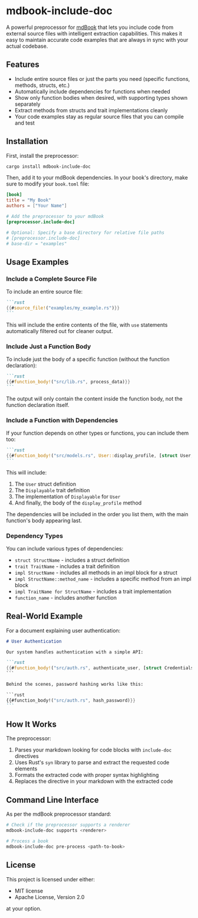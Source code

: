 # mdbook-include-doc

A powerful preprocessor for [mdBook](https://rust-lang.github.io/mdBook/) that lets you include code from external source files with intelligent extraction capabilities. This makes it easy to maintain accurate code examples that are always in sync with your actual codebase.

## Features

- Include entire source files or just the parts you need (specific functions, methods, structs, etc.)
- Automatically include dependencies for functions when needed
- Show only function bodies when desired, with supporting types shown separately
- Extract methods from structs and trait implementations cleanly
- Your code examples stay as regular source files that you can compile and test

## Installation

First, install the preprocessor:

```bash
cargo install mdbook-include-doc
```

Then, add it to your mdBook dependencies. In your book's directory, make sure to modify your `book.toml` file:

```toml
[book]
title = "My Book"
authors = ["Your Name"]

# Add the preprocessor to your mdBook
[preprocessor.include-doc]

# Optional: Specify a base directory for relative file paths
# [preprocessor.include-doc]
# base-dir = "examples"
```

## Usage Examples

### Include a Complete Source File

To include an entire source file:

````markdown
```rust
{{#source_file!("examples/my_example.rs")}}
```
````

This will include the entire contents of the file, with `use` statements automatically filtered out for cleaner output.

### Include Just a Function Body

To include just the body of a specific function (without the function declaration):

````markdown
```rust
{{#function_body!("src/lib.rs", process_data)}}
```
````

The output will only contain the content inside the function body, not the function declaration itself.

### Include a Function with Dependencies

If your function depends on other types or functions, you can include them too:

````markdown
```rust
{{#function_body!("src/models.rs", User::display_profile, [struct User, trait Displayable, impl Displayable for User])}}
```
````

This will include:
1. The `User` struct definition
2. The `Displayable` trait definition
3. The implementation of `Displayable` for `User`
4. And finally, the body of the `display_profile` method

The dependencies will be included in the order you list them, with the main function's body appearing last.

### Dependency Types

You can include various types of dependencies:

- `struct StructName` - includes a struct definition
- `trait TraitName` - includes a trait definition
- `impl StructName` - includes all methods in an impl block for a struct
- `impl StructName::method_name` - includes a specific method from an impl block
- `impl TraitName for StructName` - includes a trait implementation
- `function_name` - includes another function

## Real-World Example

For a document explaining user authentication:

````markdown
# User Authentication

Our system handles authentication with a simple API:

```rust
{{#function_body!("src/auth.rs", authenticate_user, [struct Credentials, struct User, fn validate_password])}}
```

Behind the scenes, password hashing works like this:

```rust
{{#function_body!("src/auth.rs", hash_password)}}
```
````

## How It Works

The preprocessor:

1. Parses your markdown looking for code blocks with `include-doc` directives
2. Uses Rust's `syn` library to parse and extract the requested code elements
3. Formats the extracted code with proper syntax highlighting
4. Replaces the directive in your markdown with the extracted code

## Command Line Interface

As per the mdBook preprocessor standard:

```bash
# Check if the preprocessor supports a renderer
mdbook-include-doc supports <renderer>

# Process a book
mdbook-include-doc pre-process <path-to-book>
```

## License

This project is licensed under either:

- MIT license
- Apache License, Version 2.0

at your option.